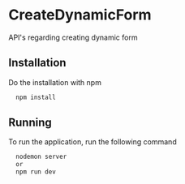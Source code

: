 # CreateDynamicForm
API's regarding creating dynamic form

## Installation

Do the installation with npm

```bash
  npm install
```
    
## Running 
To run the application, run the following command

```bash
  nodemon server
  or 
  npm run dev
```
